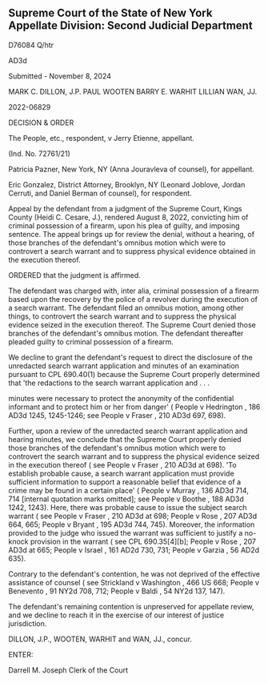 ## Supreme Court of the State of New York Appellate Division: Second Judicial Department

D76084 Q/htr

AD3d

Submitted - November 8, 2024

MARK C. DILLON, J.P. PAUL WOOTEN BARRY E. WARHIT LILLIAN WAN, JJ.

2022-06829

DECISION &amp; ORDER

The People, etc., respondent, v Jerry Etienne, appellant.

(Ind. No. 72761/21)

Patricia Pazner, New York, NY (Anna Jouravleva of counsel), for appellant.

Eric Gonzalez, District Attorney, Brooklyn, NY (Leonard Joblove, Jordan Cerruti, and Daniel Berman of counsel), for respondent.

Appeal by the defendant from a judgment of the Supreme Court, Kings County (Heidi C. Cesare, J.), rendered August 8, 2022, convicting him of criminal possession of a firearm, upon his plea of guilty, and imposing sentence.  The appeal brings up for review the denial, without a hearing, of those branches of the defendant's omnibus motion which were to controvert a search warrant and to suppress physical evidence obtained in the execution thereof.

ORDERED that the judgment is affirmed.

The defendant was charged with, inter alia, criminal possession of a firearm based upon the  recovery  by  the  police  of  a  revolver  during  the  execution  of  a  search  warrant.    The defendant filed an omnibus motion, among other things, to controvert the search warrant and to suppress the physical evidence seized in the execution thereof.  The Supreme Court denied those branches of the defendant's omnibus motion.  The defendant thereafter pleaded guilty to criminal possession of a firearm.

We decline to grant the defendant's request to direct the disclosure of the unredacted search warrant application and minutes of an examination pursuant to CPL 690.40(1) because the Supreme Court properly determined that 'the redactions to the search warrant application and . . .

minutes were necessary to protect the anonymity of the confidential informant and to protect him or her from danger' ( People v Hedrington , 186 AD3d 1245, 1245-1246; see People v Fraser , 210 AD3d 697, 698).

Further, upon a review of the unredacted search warrant application and hearing minutes, we conclude that the Supreme Court properly denied those branches of the defendant's omnibus motion which were to controvert the search warrant and to suppress the physical evidence seized in the execution thereof ( see People v Fraser , 210 AD3d at 698).  'To establish probable cause, a search warrant application must provide sufficient information to support a reasonable belief that evidence of a crime may be found in a certain place' ( People v Murray , 136 AD3d 714, 714 [internal quotation marks omitted]; see People v Boothe , 188 AD3d 1242, 1243).  Here, there was probable cause to issue the subject search warrant ( see People v Fraser , 210 AD3d at 698; People v Rose , 207 AD3d 664, 665; People v Bryant , 195 AD3d 744, 745).  Moreover, the information provided to the judge who issued the warrant was sufficient to justify a no-knock provision in the warrant ( see CPL 690.35[4][b]; People v Rose , 207 AD3d at 665; People v Israel , 161 AD2d 730, 731; People v Garzia , 56 AD2d 635).

Contrary to the defendant's contention, he was not deprived of the effective assistance of counsel ( see Strickland v Washington , 466 US 668; People v Benevento , 91 NY2d 708, 712; People v Baldi , 54 NY2d 137, 147).

The defendant's remaining contention is unpreserved for appellate review, and we decline to reach it in the exercise of our interest of justice jurisdiction.

DILLON, J.P., WOOTEN, WARHIT and WAN, JJ., concur.

<!-- image -->

ENTER:

Darrell M. Joseph Clerk of the Court